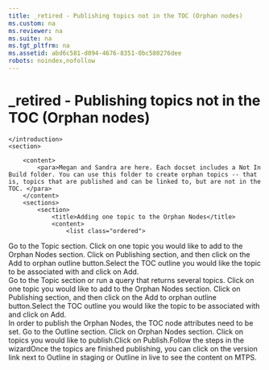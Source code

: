 ```yaml
---
title: _retired - Publishing topics not in the TOC (Orphan nodes)
ms.custom: na
ms.reviewer: na
ms.suite: na
ms.tgt_pltfrm: na
ms.assetid: abd6c581-d094-4676-8351-0bc580276dee
robots: noindex,nofollow
---
```

# _retired - Publishing topics not in the TOC (Orphan nodes)
<?xml version="1.0" encoding="UTF-8"?>
<developerConceptualDocument xmlns="http://ddue.schemas.microsoft.com/authoring/2003/5" xmlns:xsi="http://www.w3.org/2001/XMLSchema-instance" xsi:schemaLocation="http://ddue.schemas.microsoft.com/authoring/2003/5 http://dduestorage.blob.core.windows.net/ddueschema/developer.xsd">
    <introduction>
        
    </introduction>
    <section>
        
        <content>
            <para>Megan and Sandra are here. Each docset includes a Not In Build folder. You can use this folder to create orphan topics -- that is, topics that are published and can be linked to, but are not in the TOC. </para>
        </content>
        <sections>
            <section>
                <title>Adding one topic to the Orphan Nodes</title>
                <content>
                    <list class="ordered">
<listItem>
<para>Go to the <ui>Topic</ui> section.</para>
</listItem>
<listItem>
<para>Click on one topic you would like to add to the Orphan Nodes section.</para>
</listItem><listItem><para>Click on <ui>Publishing</ui> section, and then click on the <ui>Add to orphan outline</ui> button.</para></listItem><listItem><para>Select the TOC outline you would like the topic to be associated with and click on <ui>Add</ui>.</para></listItem>
</list>
                </content>
            </section>
        <section>
<title>Adding multiple topics to the Orphan Nodes</title><content>
                    <list class="ordered">
<listItem>
<para>Go to the  <ui>Topic</ui> section or run a query that returns several topics.</para>
</listItem>
<listItem>
<para>Click on one topic you would like to add to the Orphan Nodes section.</para>
</listItem><listItem><para>Click on <ui>Publishing</ui> section, and then click on the <ui>Add to orphan outline</ui> button.</para></listItem><listItem><para>Select the TOC outline you would like the topic to be associated with and click on <ui>Add</ui>.</para></listItem>
</list>
                </content>
</section><section>
<title>Publishing the topics in the Orphan Nodes</title><content><para>In order to publish the Orphan Nodes, the TOC node attributes need to be set. </para><list class="ordered">
<listItem>
<para>Go to the  <ui>Outline</ui> section.</para>
</listItem>
<listItem>
<para>Click on <ui>Orphan Nodes</ui> section.</para>
</listItem><listItem><para>Click on  topics you would like to publish.</para></listItem><listItem><para>Click on <ui>Publish</ui>.</para></listItem><listItem><para>Follow the steps in the wizard</para></listItem><listItem><para>Once the topics are finished publishing, you can click on the version link next to<ui> Outline in staging </ui>or <ui>Outline in live</ui> to see the content on MTPS.</para></listItem>
</list></content>
</section></sections>
    </section>
    <relatedTopics/>
</developerConceptualDocument>
